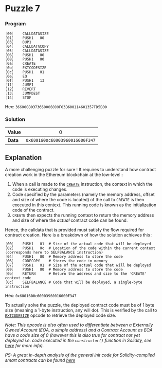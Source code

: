 # Puzzle 7

### Program

```
[00]	CALLDATASIZE	
[01]	PUSH1	00
[03]	DUP1	
[04]	CALLDATACOPY	
[05]	CALLDATASIZE	
[06]	PUSH1	00
[08]	PUSH1	00
[0a]	CREATE	
[0b]	EXTCODESIZE	
[0c]	PUSH1	01
[0e]	EQ	
[0f]	PUSH1	13
[11]	JUMPI	
[12]	REVERT	
[13]	JUMPDEST	
[14]	STOP
```
Hex: `36600080373660006000F03B600114601357FD5B00`

### Solution

|Value|<div style="font-weight:normal">0
|-|-
|<div style="font-weight:bold">Data|<div style="font-weight:normal">`0x6001600c60003960016000F347`

## Explanation

A more challenging puzzle for sure ! It requires to understand how contract creation work in the Ethereum blockchain at the low-level :
1. When a call is made to the [`CREATE`](https://www.evm.codes/#f0) instruction, the context in which the code is executing changes.
2. Code specified by the parameters (namely the memory address, offset and size of where the code is located) of the call to `CREATE` is then executed in this context. This running code is known as the initialization code of the contract.
3. `CREATE` then expects the running context to return the memory address and size of where the *actual* contract code can be found.

Hence, the calldata that is provided must satisfy the flow required for contract creation. Here is a breakdown of how the solution achieves this :
```
[00]	PUSH1	01	# Size of the actual code that will be deployed
[02]	PUSH1	0c  # Location of the code within the current context (corresponds here to SELFBALANCE instruction)
[04]	PUSH1	00  # Memory address to store the code
[06]	CODECOPY	# Stores the code in memory
[07]	PUSH1	01	# Size of the actual code that will be deployed
[09]	PUSH1	00	# Memory address to store the code
[0b]	RETURN		# Return the address and size to the 'CREATE' context code
[0c]	SELFBALANCE # Code that will be deployed, a single-byte instruction
```
Hex: `0x6001600c60003960016000F347`

To actually solve the puzzle, the deployed contract code must be of 1 byte size (meaning a 1-byte instruction, any will do). This is verified by the call to [`EXTCODESIZE`](https://www.evm.codes/#3b) opcode to retrieve the deployed code size. 

*Note: This opcode is also often used to differentiate between a Externally Owned Account (EOA, a simple address) and a Contract Account as EOA have a code size of 0 (however this is also true for contract not yet deployed i.e. code executed in the `constructor()` function in Solidity, see [here](https://stackoverflow.com/a/54056854) for more info).*

*PS: A great in-depth analysis of the general init code for Solidity-compiled smart contracts can be found [here](https://leftasexercise.com/2021/09/05/a-deep-dive-into-solidity-contract-creation-and-the-init-code/)*